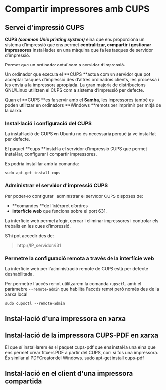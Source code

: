# Compartir impressores amb CUPS

## Servei d'impressió CUPS

**CUPS _(common Unix printing system)_** eina que ens proporciona un sistema d’impressió que ens permet **centralitzar, compartir i gestionar impressores** instal·lades en una màquina que fa les tasques de servidor d’impressió.

Permet que un ordinador actuï com a servidor d’impressió.

Un ordinador que executa el **CUPS **actua com un servidor que pot acceptar tasques d’impressió des d’altres ordinadors clients, les processa i les envia a la impressora apropiada.
La gran majoria de distribucions GNU/Linux utilitzen el CUPS com a sistema d’impressió per defecte.

Quan el **CUPS **es fa servir amb el **Samba**, les impressores també es poden utilitzar en ordinadors **Windows **remots per imprimir per mitjà de la xarxa.


### Instal·lació i configuració del CUPS

La instal·lació de CUPS en Ubuntu no és necessaria perquè ja ve instal·lat per defecte. 

El paquet **cups **instal·la el servidor d'impressió CUPS que permet instal·lar, configurar i compartir impressores. 

Es podria instal·lar amb la comanda:

`sudo apt-get install cups`

### Administrar el servidor d'impressió CUPS

Per poder-lo configurar i administrar el servidor CUPS disposes de:
* **comandes **de l’intèrpret d’ordres
* **interfície web** que funciona sobre el port 631.
  
La interfície web permet afegir, cercar i eliminar impressores i controlar els treballs en les cues d’impressió.

S'hi pot accedir des de:
> http://IP_servidor:631

### Permetre la configuració remota a través de la interfície web

La interfície web per l'administració remote de CUPS està per defecte deshabilitada. 

Per permetre l'accés remot utilitzarem la comanda `cupsctl`.
amb el paràmebre `--remote-admin` que habilita l'accés remot però només des de la xarxa local

`sudo cupsctl --remote-admin`

## Instal·lació d'una impressora en xarxa

## Instal·lació de la impressora CUPS-PDF en xarxa

El que sí instal·larem és el paquet cups-pdf que ens instal·la una eina que ens permet crear fitxers PDF a partir del CUPS, com si fos una impressora. 
És similar al PDFCreator del Windows.
sudo apt-get install cups-pdf


## Instal·lació en el client d'una impressora compartida



